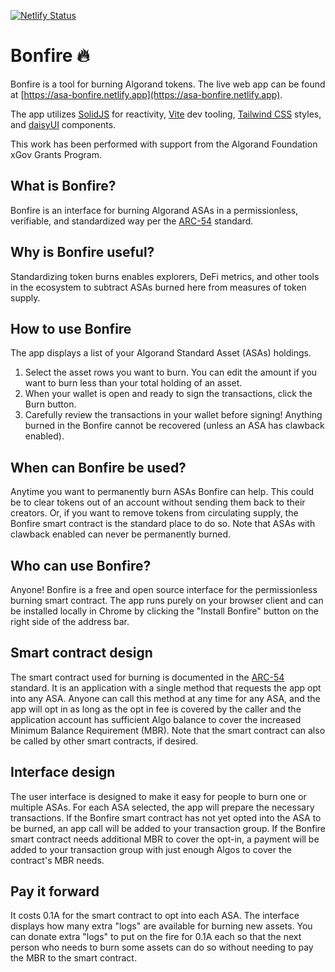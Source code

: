 [![Netlify Status](https://api.netlify.com/api/v1/badges/d77b7fd3-cc08-46c6-ae0c-15fce5763f82/deploy-status)](https://app.netlify.com/sites/asa-bonfire/deploys)

# Bonfire 🔥

Bonfire is a tool for burning Algorand tokens. The live web app can be found at [https://asa-bonfire.netlify.app](https://asa-bonfire.netlify.app).

The app utilizes [SolidJS](https://www.solidjs.com) for reactivity, [Vite](https://vitejs.dev) dev tooling, [Tailwind CSS](https://tailwindcss.com) styles, and [daisyUI](https://daisyui.com) components.

This work has been performed with support from the Algorand Foundation xGov Grants Program.

## What is Bonfire?

Bonfire is an interface for burning Algorand ASAs in a permissionless, verifiable, and
standardized way per the [ARC-54](https://arc.algorand.foundation/ARCs/arc-0054) standard.

## Why is Bonfire useful?

Standardizing token burns enables explorers, DeFi metrics, and other tools in the ecosystem
to subtract ASAs burned here from measures of token supply.

## How to use Bonfire

The app displays a list of your Algorand Standard Asset (ASAs) holdings.

1. Select the asset rows you want to burn. You can edit the amount if you want to burn less than your total holding of an asset.
2. When your wallet is open and ready to sign the transactions, click the Burn button.
3. Carefully review the transactions in your wallet before signing! Anything burned in the Bonfire cannot be recovered (unless an ASA has clawback enabled).

## When can Bonfire be used?

Anytime you want to permanently burn ASAs Bonfire can help. This could be to clear tokens
out of an account without sending them back to their creators. Or, if you want to remove
tokens from circulating supply, the Bonfire smart contract is the standard place to do so. Note that ASAs with clawback enabled can never be permanently burned.

## Who can use Bonfire?

Anyone! Bonfire is a free and open source interface for the permissionless burning smart
contract. The app runs purely on your browser client and can be installed locally in Chrome
by clicking the "Install Bonfire" button on the right side of the address bar.

## Smart contract design

The smart contract used for burning is documented in the [ARC-54](https://arc.algorand.foundation/ARCs/arc-0054) standard. It is an application with a single method that requests the app opt into any ASA.
Anyone can call this method at any time for any ASA, and the app will opt in as long as the
opt in fee is covered by the caller and the application account has sufficient Algo balance
to cover the increased Minimum Balance Requirement (MBR). Note that the smart contract can
also be called by other smart contracts, if desired.

## Interface design

The user interface is designed to make it easy for people to burn one or multiple ASAs. For each ASA selected, the app will prepare the necessary transactions. If the Bonfire smart contract has not yet opted into the ASA to be burned, an app call will be added to your transaction group. If the Bonfire smart contract needs additional MBR to cover the opt-in, a
payment will be added to your transaction group with just enough Algos to cover the
contract's MBR needs.

## Pay it forward

It costs 0.1A for the smart contract to opt into each ASA. The interface displays how many extra "logs" are available for burning new assets. You can donate extra "logs" to put on the fire for 0.1A each so that the next person who needs to burn some assets can do so without needing to pay the MBR to the smart contract.
